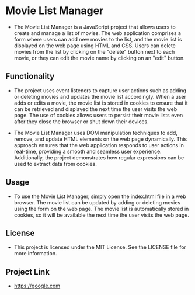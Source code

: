 # Movie List Manager

- The Movie List Manager is a JavaScript project that allows users to create and manage a list of movies. The web application comprises a form where users can add new movies to the list, and the movie list is displayed on the web page using HTML and CSS. Users can delete movies from the list by clicking on the "delete" button next to each movie, or they can edit the movie name by clicking on an "edit" button.

## Functionality
- The project uses event listeners to capture user actions such as adding or deleting movies and updates the movie list accordingly. When a user adds or edits a movie, the movie list is stored in cookies to ensure that it can be retrieved and displayed the next time the user visits the web page. The use of cookies allows users to persist their movie lists even after they close the browser or shut down their devices.

- The Movie List Manager uses DOM manipulation techniques to add, remove, and update HTML elements on the web page dynamically. This approach ensures that the web application responds to user actions in real-time, providing a smooth and seamless user experience. Additionally, the project demonstrates how regular expressions can be used to extract data from cookies.


## Usage
- To use the Movie List Manager, simply open the index.html file in a web browser. The movie list can be updated by adding or deleting movies using the form on the web page. The movie list is automatically stored in cookies, so it will be available the next time the user visits the web page.

## License
- This project is licensed under the MIT License. See the LICENSE file for more information.

## Project Link
- https://google.com
